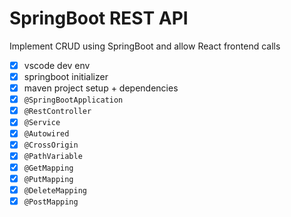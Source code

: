 # SpringBoot REST API
Implement CRUD using SpringBoot and allow React frontend calls
- [x] vscode dev env
- [x] springboot initializer
- [x] maven project setup + dependencies
- [x] `@SpringBootApplication`
- [x] `@RestController`
- [x] `@Service`
- [x] `@Autowired`
- [x] `@CrossOrigin`
- [x] `@PathVariable`
- [x] `@GetMapping`
- [x] `@PutMapping`
- [x] `@DeleteMapping`
- [x] `@PostMapping`
